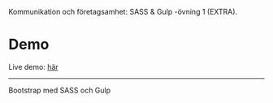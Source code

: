 Kommunikation och företagsamhet: SASS & Gulp -övning 1 (EXTRA).

# Demo
Live demo: [här](https://dvard.github.io/KommunikationOchForetagsamhetSASS-och-Gulp/src)

___

Bootstrap med SASS och Gulp
